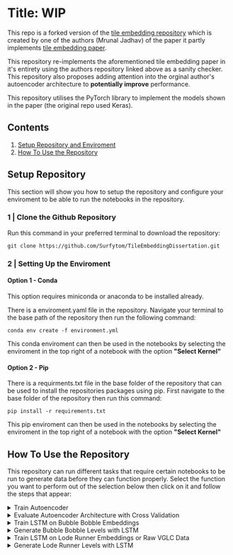 # Title: WIP

This repo is a forked version of the [tile embedding repository](https://github.com/js-mrunal/tile_embeddings) which is created by one of the authors (Mrunal Jadhav) of the paper it partly implements [tile embedding paper](https://ojs.aaai.org/index.php/AIIDE/article/view/18888).

This repository re-implements the aforementioned tile embedding paper in it's entirety using the authors repository linked above as a sanity checker. This repository also proposes adding attention into the orginal author's autoencoder architecture to **potentially improve** performance.

This repository utilises the PyTorch library to implement the models shown in the paper (the original repo used Keras).

## Contents
1. [Setup Repository and Enviroment](#setup-repository)
2. [How To Use the Repository](#how-to-use-the-repository)

## Setup Repository

This section will show you how to setup the repository and configure your enviroment to be able to run the notebooks in the repository.

### 1 | Clone the Github Repository
Run this command in your preferred terminal to download the repository:

```
git clone https://github.com/Surfytom/TileEmbeddingDissertation.git
```

### 2 | Setting Up the Enviroment

#### Option 1 - Conda

This option requires miniconda or anaconda to be installed already.

There is a enviroment.yaml file in the repository. Navigate your terminal to the base path of the repository then run the following command:

```
conda env create -f environment.yml
```
This conda enviroment can then be used in the notebooks by selecting the enviroment in the top right of a notebook with the option **"Select Kernel"**

#### Option 2 - Pip

There is a requirments.txt file in the base folder of the repository that can be used to install the repositories packages using pip. First navigate to the base folder of the repository then run this command:

```
pip install -r requirements.txt
```
This pip enviroment can then be used in the notebooks by selecting the enviroment in the top right of a notebook with the option **"Select Kernel"**

## How To Use the Repository

This repository can run different tasks that require certain notebooks to be run to generate data before they can function properly. Select the function you want to perform out of the selection below then click on it and follow the steps that appear:

<details>
<summary>Train Autoencoder</summary>

## Train Autoencoder

This section covers how to setup the repository and generate training data to then train an autoencoder to generate tile embeddings.

### Step 1

Run the first 3 cells of the notebook named ["AutoEncoderTrainingDataGeneration.ipynb"](./srcTom/AutoEncoderTrainingDataGeneration.ipynb). This will generate the csv file: ```../data/tomData/unshuffled3x3tiles.csv```. You can rename this file but remember to change where this file path is referenced in other notebooks.

### Step 2

Now go to the notebook named ["AutoEncoderTraining.ipynb"](./srcTom/AutoEncoderTraining.ipynb). Make sure you select a unique model name by changing the ```MODELNAME``` variable in the ```first cell```. This name will be used throughout the notebooks to load appropriate data from your trained autoencoder.

After naming the autoencoder run ```the first 5 cells```. The cell that trains the autoencoder will take a while especially on older machines so be patient. After it's finished training the model weights should be saved in the path ```srcTom/Models/MODELNAME/MODELNAME.pt```.

**Optional TSNE Visualization**

Running the ```last 3 cells``` of the ["AutoEncoderTraining.ipynb"](./srcTom/AutoEncoderTraining.ipynb) notebook will generate embeddings for the dataset generated in step 1. A graph will be displayed below the last cell showing a TSNE graph of your models embeddings space. This graph will be saved into your ```srcTom/Models/MODELSNAME``` folder.

</details>

<details>
<summary>Evaluate Autoencoder Architecture with Cross Validation</summary>

## Evaluate Autoencoder Architecture with Cross Validation

Complete [Step 1](#step-1) in the Train An Autoencoder section and then come back for the next steps.

### Step 1

Go to the notebook named ["AutoEncoderCrossValidation.ipynb"](./srcTom/AutoEncoderCrossValidation.ipynb). Make sure the variable ```MODELARCH``` in the ```first cell``` is set to the autoencoder architecture you want to test. The choices of model architectures are ```Models.TileEmbeddingVAE```, ```Models.TileEmbeddingVAEwMHA``` or a custom model with the same input and output shapes.

### Step 2

Run ```all cells in order``` and the results should be printed out in the output of the ```last cell```.

</details>

<details>
<summary>Train LSTM on Bubble Bobble Embeddings</summary>

## Train LSTM on Bubble Bobble Embeddings

Make sure you have a trained autoencoder that can generate embeddings. There should be one ready to go in the repository by default. If not follow the [Train an Autoencoder](#train-an-autoencoder) section and then come back to complete the next steps.

### Step 1

Open the notebook named ["BubbleBobbleLevelUnifiedRepGeneration.ipynb"](./srcTom/BubbleBobbleLevelUnifiedRepGeneration.ipynb). Make sure the variable ```MODELNAME``` in the ```first cell``` is set to the autoencoder you want to use to generate the bubble bobble level embeddings.

### Step 2

Run ```all cells in order```. This should generate the folder ```./Models/MODELNAME/LevelUnifiedRep/BubbleBobble``` which contains the embedding files and embeddings maps for the bubble bobble levels. The mappings will be used to aid generating the levels. The embedded levels will be used to generate the training data for the LSTM.

### Step 3

Open the notebook named ["BubbleBobbleLSTMTraining.ipynb"](./srcTom/BubbleBobbleLSTMTraining.ipynb). Ensure the ```MODELNAME``` variable in the ```first cell``` is the same as used in previous steps. 

Then ```run all cells in order```. 

Training the LSTM will take some time so be patient. After training has finished the LSTM model weights should be saved to the path: ```./Models/MODELNAME/BubbleBobbleLSTM.pt```.

Now if you want to generate bubble bobble levels using the trained LSTM follow the [Generate Bubble Bobble Levels with LSTM](#generate-bubble-bobble-levels-with-lstm) section.

</details>

<details>
<summary>Generate Bubble Bobble Levels with LSTM</summary>

## Generate Bubble Bobble Levels with LSTM

Ensure you have a trained LSTM model trained on bubble bobble embeddings. There should be one by default in the repository. If not follow the steps in the [Train LSTM on Bubble Bobble Embeddings](#train-lstm-on-bubble-bobble-embeddings) section then come back to complete this section.

### Step 1

Open the notebook named ["BubbleBobbleLSTMGeneration.ipynb"](./srcTom/BubbleBobbleLSTMGeneration.ipynb). Once opened ensure the ```MODELNAME``` is set to the embedding model named used to generate the bubble bobble levels embeddings **NOT THE NAME OF THE LSTM MODEL WEIGHT FILE**.

Set the ```NUMBEROFLEVELS``` variable to the amount of levels you want to generate.

Set the ```RANDOMSEED``` variable to a different number if you want different levels to be generated.

### Step 2

Run ```all cells in order``` and ```NUMBEROFLEVELS``` levels should generate and display in the output of the ```last cell```.

</details>

<details>
<summary>Train LSTM on Lode Runner Embeddings or Raw VGLC Data</summary>

## Train LSTM on Lode Runner Embeddings or Raw VGLC Data

Make sure you have a trained autoencoder that can generate embeddings. There should be one ready to go in the repository by default. If not follow the [Train an Autoencoder](#train-an-autoencoder) section and then come back to complete the next steps.

Most notebooks in this section have 2 variants. The VGLC enabled you to use Raw VGLC Data to train and the Embed variant which enable you to train using embeddings. Decide which one you want to do and choose the appriorite linked notebooks in each of the steps below.

### Step 1

Open the notebook named ["LodeRunnerLevelUnifiedRepGeneration.ipynb"](./srcTom/LodeRunnerLevelUnifiedRepGeneration.ipynb). Edit the variable ```MODELNAME``` to match the embedding model you want to use.

### Step 2

Run ```all cells in order```. You should now have the folder ```./Models/MODELNAME/LevelUnifiedRep/LodeRunner``` containing the Lode Runner level mappings and embeddings. These will be used in the training data generation and level generation process.

### Step 3

Open the notebook named ["LodeRunnerLSTMTrainingDataGeneration.ipynb"](./srcTom/LodeRunnerLSTMTrainingDataGeneration.ipynb). Edit the variable ```MODELNAME``` to match the embedding model you used in ```step 1```.

Now run the ```first cell```. You will then see two titles. One for embeddings training data generation and one for raw VGLC training data generation. Decide which one you need to use (most likely embedding generation) and run ```all cells in order below the chosen title```.

This will take a while to complete but you should see batches of training data being saved to the path: ```./Models/MODELNAME/LRLSTMData```. These batches needed to be saved to disk as the authors PC's memory and GPU VRAM were too small to load the entirety of the training data in to memory at once.

### Step 4

Open the notebook named ["LodeRunnerLSTMTrainingEmbed.ipynb"](./srcTom/LodeRunnerLSTMTrainingEmbed.ipynb)/["LodeRunnerLSTMTrainingVGLC.ipynb"](./srcTom/LodeRunnerLSTMTrainingVGLC.ipynb). Edit the variable ```MODELNAME``` to match the embedding model you used in ```step 1```.

Then run ```all cells in order```.

Training will take a long time. Reduce the epochs to achieve quicker results (performance will most likely decrease).

After training the LSTM model weights will be saved to the path: ```./Models/MODELNAME/LodeRunnerLSTM.pt```.

Now if you want to generate Lode Runner levels follow the [Generate Lode Runner Levels with LSTM](#generate-lode-runner-levels-with-lstm) section.

</details>

<details>
<summary>Generate Lode Runner Levels with LSTM</summary>

## Generate Lode Runner Levels with LSTM

Ensure that you have a LSTM trained on Lode Runner Embeddings or Raw VGLC data to generate Lode Runner levels with. There should be one be default in the repository. If not follow the [Train LSTM on Lode Runner Embeddings or Raw VGLC Data](#train-lstm-on-lode-runner-embeddings-or-raw-vglc-data) section then come back to complete this section.

### Step 1

Open the notebook named ["LodeRunnerLSTMGenerationEmbed.ipynb"](./srcTom/LodeRunnerLSTMGenerationEmbed.ipynb)/["LodeRunnerLSTMGenerationVGLC.ipynb"](./srcTom/LodeRunnerLSTMGenerationVGLC.ipynb). Once opened ensure the ```MODELNAME``` is set to the embedding model named used to generate the Lode Runner levels embeddings **NOT THE NAME OF THE LSTM MODEL WEIGHT FILE**.

Set the ```NUMBEROFLEVELS``` variable to the amount of levels you want to generate.

Set the ```RANDOMSEED``` variable to a different number if you want different levels to be generated.

### Step 2

Run ```all cells in order``` and ```NUMBEROFLEVELS``` levels should generate and display in the output of the ```last cell```.

</details>